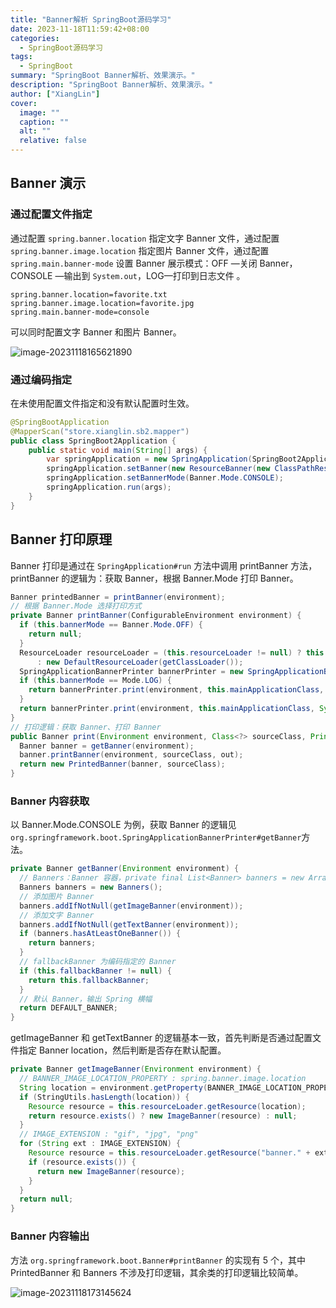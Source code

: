 ```yaml
---
title: "Banner解析 SpringBoot源码学习"
date: 2023-11-18T11:59:42+08:00
categories:
  - SpringBoot源码学习
tags:
  - SpringBoot
summary: "SpringBoot Banner解析、效果演示。"
description: "SpringBoot Banner解析、效果演示。"
author: ["XiangLin"]
cover:
  image: ""
  caption: ""
  alt: ""
  relative: false
---
```


## Banner 演示

### 通过配置文件指定

通过配置 `spring.banner.location` 指定文字 Banner 文件，通过配置 `spring.banner.image.location` 指定图片 Banner 文件，通过配置 `spring.main.banner-mode` 设置 Banner 展示模式：OFF —关闭 Banner，CONSOLE —输出到 `System.out`，LOG—打印到日志文件 。

```properties
spring.banner.location=favorite.txt
spring.banner.image.location=favorite.jpg
spring.main.banner-mode=console
```

可以同时配置文字 Banner 和图片 Banner。

![image-20231118165621890](https://cdn.jsdelivr.net/gh/xianglin2020/gallery@master/2023/11/1700297782.png)

### 通过编码指定

在未使用配置文件指定和没有默认配置时生效。

```java
@SpringBootApplication
@MapperScan("store.xianglin.sb2.mapper")
public class SpringBoot2Application {
    public static void main(String[] args) {
        var springApplication = new SpringApplication(SpringBoot2Application.class);
        springApplication.setBanner(new ResourceBanner(new ClassPathResource("favorite.txt")));
        springApplication.setBannerMode(Banner.Mode.CONSOLE);
        springApplication.run(args);
    }
}
```

## Banner 打印原理

Banner 打印是通过在 `SpringApplication#run` 方法中调用 printBanner 方法，printBanner 的逻辑为：获取 Banner，根据 Banner.Mode 打印 Banner。

```java
Banner printedBanner = printBanner(environment);
// 根据 Banner.Mode 选择打印方式
private Banner printBanner(ConfigurableEnvironment environment) {
  if (this.bannerMode == Banner.Mode.OFF) {
    return null;
  }
  ResourceLoader resourceLoader = (this.resourceLoader != null) ? this.resourceLoader
      : new DefaultResourceLoader(getClassLoader());
  SpringApplicationBannerPrinter bannerPrinter = new SpringApplicationBannerPrinter(resourceLoader, this.banner);
  if (this.bannerMode == Mode.LOG) {
    return bannerPrinter.print(environment, this.mainApplicationClass, logger);
  }
  return bannerPrinter.print(environment, this.mainApplicationClass, System.out);
}
// 打印逻辑：获取 Banner、打印 Banner
public Banner print(Environment environment, Class<?> sourceClass, PrintStream out) {
  Banner banner = getBanner(environment);
  banner.printBanner(environment, sourceClass, out);
  return new PrintedBanner(banner, sourceClass);
}
```

### Banner 内容获取

以 Banner.Mode.CONSOLE 为例，获取 Banner 的逻辑见 `org.springframework.boot.SpringApplicationBannerPrinter#getBanner`方法。

```java
private Banner getBanner(Environment environment) {
  // Banners：Banner 容器，private final List<Banner> banners = new ArrayList<>();
  Banners banners = new Banners();
  // 添加图片 Banner
  banners.addIfNotNull(getImageBanner(environment));
  // 添加文字 Banner
  banners.addIfNotNull(getTextBanner(environment));
  if (banners.hasAtLeastOneBanner()) {
    return banners;
  }
  // fallbackBanner 为编码指定的 Banner
  if (this.fallbackBanner != null) {
    return this.fallbackBanner;
  }
  // 默认 Banner，输出 Spring 横幅
  return DEFAULT_BANNER;
}
```

getImageBanner 和 getTextBanner 的逻辑基本一致，首先判断是否通过配置文件指定 Banner location，然后判断是否存在默认配置。

```java
private Banner getImageBanner(Environment environment) {
  // BANNER_IMAGE_LOCATION_PROPERTY : spring.banner.image.location
  String location = environment.getProperty(BANNER_IMAGE_LOCATION_PROPERTY);
  if (StringUtils.hasLength(location)) {
    Resource resource = this.resourceLoader.getResource(location);
    return resource.exists() ? new ImageBanner(resource) : null;
  }
  // IMAGE_EXTENSION : "gif", "jpg", "png" 
  for (String ext : IMAGE_EXTENSION) {
    Resource resource = this.resourceLoader.getResource("banner." + ext);
    if (resource.exists()) {
      return new ImageBanner(resource);
    }
  }
  return null;
}
```

### Banner 内容输出

方法 `org.springframework.boot.Banner#printBanner` 的实现有 5 个，其中 PrintedBanner 和 Banners 不涉及打印逻辑，其余类的打印逻辑比较简单。

![image-20231118173145624](https://cdn.jsdelivr.net/gh/xianglin2020/gallery@master/2023/11/1700299905.png)
